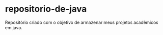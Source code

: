 # repositorio-de-java
Repositório criado com o objetivo de armazenar meus projetos acadêmicos em java.
